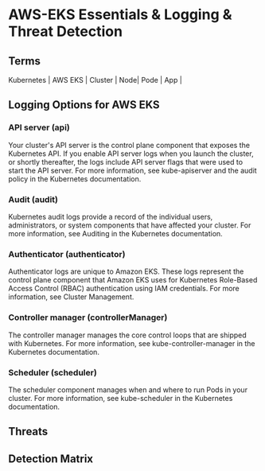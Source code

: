 # AWS-EKS Essentials & Logging & Threat Detection

## Terms

Kubernetes | 
AWS EKS |
Cluster |
Node| 
Pode |
App |



## Logging Options for AWS EKS

### API server (api) 
Your cluster's API server is the control plane component that exposes the Kubernetes API. If you enable API server logs when you launch the cluster, or shortly thereafter, the logs include API server flags that were used to start the API server. For more information, see kube-apiserver and the audit policy in the Kubernetes documentation.

### Audit (audit) 
Kubernetes audit logs provide a record of the individual users, administrators, or system components that have affected your cluster. For more information, see Auditing
in the Kubernetes documentation.

### Authenticator (authenticator) 
Authenticator logs are unique to Amazon EKS. These logs represent the control plane component that Amazon EKS uses for Kubernetes Role-Based Access Control
(RBAC) authentication using IAM credentials. For more information, see Cluster Management.

### Controller manager (controllerManager) 
The controller manager manages the core control loops that are shipped with Kubernetes. For more information, see kube-controller-manager
in the Kubernetes documentation.

### Scheduler (scheduler) 
The scheduler component manages when and where to run Pods in your cluster. For more information, see kube-scheduler
in the Kubernetes documentation.


 

## Threats
## Detection Matrix
